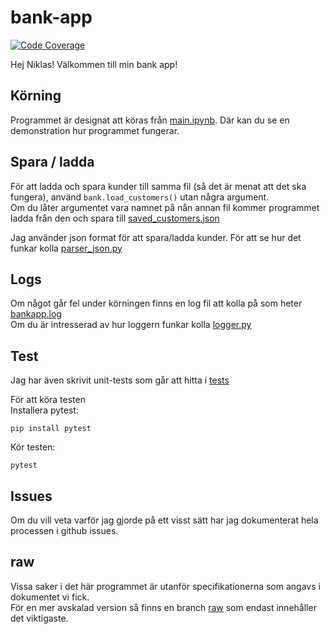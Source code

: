 # bank-app



[![Code Coverage](https://img.shields.io/endpoint?url=https://gist.githubusercontent.com/EmptyDot/651703a1c1bca09b4e9b8f3e8a4d60e1/raw/coverage_endpoint.json)](https://github.com/EmptyDot/bank-app/actions/workflows/coverage.yml)

Hej Niklas! Välkommen till min bank app!

## Körning
Programmet är designat att köras från [main.ipynb](main.ipynb). Där kan du se en demonstration hur programmet fungerar.

## Spara / ladda
För att ladda och spara kunder till samma fil (så det är menat att det ska fungera), använd `bank.load_customers()` utan några argument.  
Om du låter argumentet vara namnet på nån annan fil kommer programmet ladda från den och spara till [saved_customers.json](bank_app/data/saved_customers.json)

Jag använder json format för att spara/ladda kunder. För att se hur det funkar kolla [parser_json.py](bank_app/parser_json.py)

## Logs
Om något går fel under körningen finns en log fil att kolla på som heter [bankapp.log](bank_app/logs/bankapp.log)  
Om du är intresserad av hur loggern funkar kolla [logger.py](bank_app/logger.py)

## Test
Jag har även skrivit unit-tests som går att hitta i [tests](tests)

För att köra testen  
Installera pytest:
```
pip install pytest
```
Kör testen:
```
pytest
```

## Issues
Om du vill veta varför jag gjorde på ett visst sätt har jag dokumenterat hela processen i github issues.

## raw
Vissa saker i det här programmet är utanför specifikationerna som angavs i dokumentet vi fick.  
För en mer avskalad version så finns en branch [raw](https://github.com/EmptyDot/bank-app/tree/raw) som endast innehåller det viktigaste.

